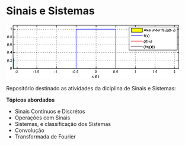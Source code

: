 # Sinais e Sistemas

![Convolução](https://github.com/rafaelfigueredog/SignalsAndSystems/blob/master/convolution.gif)

Repositório destinado as atividades da diciplina de Sinais e Sistemas: 

**Tópicos abordados**

- Sinais Continuos e Discrétos
- Operações com Sinais
- Sistemas, e classificação dos Sistemas
- Convolução
- Transformada de Fourier
